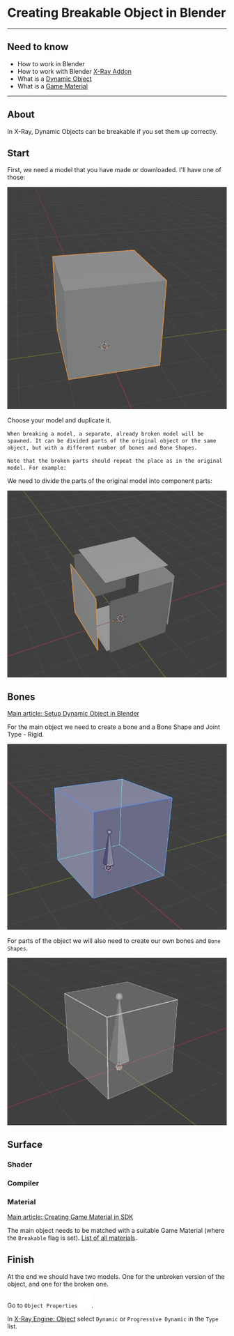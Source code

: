 # Creating Breakable Object in Blender

___

## Need to know

- How to work in Blender
- How to work with Blender [X-Ray Addon](../../modding-tools/blender/blender-x-ray-addon-summary.md)
- What is a [Dynamic Object](../../glossary/glossary.html#dynamic-object)
- What is a [Game Material](../../glossary/glossary.html#game-material)

___

## About

In X-Ray, Dynamic Objects can be breakable if you set them up correctly.

## Start

First, we need a model that you have made or downloaded. I'll have one of those:

![Model Exmaple centered](assets/images/creating-breakable-object-my-model.png)

Choose your model and duplicate it.

```admonish note
When breaking a model, a separate, already broken model will be spawned. It can be divided parts of the original object or the same object, but with a different number of bones and Bone Shapes.
```

```admonish note
Note that the broken parts should repeat the place as in the original model. For example:
```

We need to divide the parts of the original model into component parts:

![Model Separated centered](assets/images/creating-brekable-object-separated.png)

## Bones

[Main article: Setup Dynamic Object in Blender](setup-dynamic-object-in-blender.md)

For the main object we need to create a bone and a Bone Shape and Joint Type - Rigid.

![alt text centered](assets/images/creating-breakable-object-model-with-bone-shape.png)

For parts of the object we will also need to create our own bones and `Bone Shapes`.

![alt text centered](assets/images/creating-breakable-object-separated-bone-shapes.png)

## Surface

### Shader

### Compiler

### Material

[Main article: Creating Game Material in SDK](../materials/creating-game-material-in-sdk.md)

The main object needs to be matched with a suitable Game Material (where the `Breakable` flag is set). [List of all materials](../../reference/materials/materials-list.md).

## Finish

At the end we should have two models. One for the unbroken version of the object, and one for the broken one.

Go to `Object Properties`![Object Properties svg-icon](../../../static/icons/blender/object-data.svg).

In [X-Ray Engine: Object](../../modding-tools/blender/addon-panels/panel-object.md) select `Dynamic` or `Progressive Dynamic` in the `Type` list.
